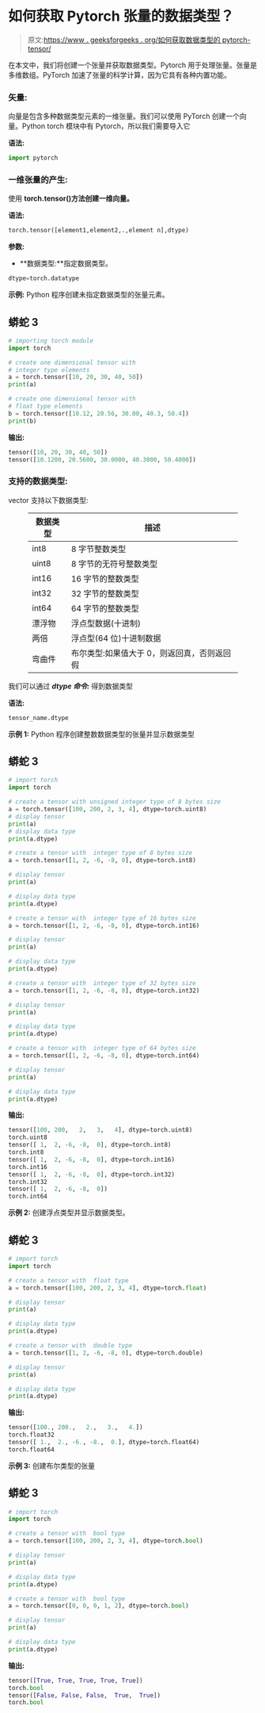 # 如何获取 Pytorch 张量的数据类型？

> 原文:[https://www . geeksforgeeks . org/如何获取数据类型的 pytorch-tensor/](https://www.geeksforgeeks.org/how-to-get-the-data-type-of-a-pytorch-tensor/)

在本文中，我们将创建一个张量并获取数据类型。Pytorch 用于处理张量。张量是多维数组。PyTorch 加速了张量的科学计算，因为它具有各种内置功能。

### **矢量:**

向量是包含多种数据类型元素的一维张量。我们可以使用 PyTorch 创建一个向量。Python torch 模块中有 Pytorch，所以我们需要导入它

**语法:**

```py
import pytorch
```

### 一维张量的产生:

使用 **torch.tensor()方法创建一维向量。**

**语法:**

```py
torch.tensor([element1,element2,.,element n],dtype)
```

**参数:**

*   **数据类型:**指定数据类型。

```py
dtype=torch.datatype
```

**示例:** Python 程序创建未指定数据类型的张量元素。

## 蟒蛇 3

```py
# importing torch module
import torch

# create one dimensional tensor with
# integer type elements
a = torch.tensor([10, 20, 30, 40, 50])
print(a)

# create one dimensional tensor with 
# float type elements
b = torch.tensor([10.12, 20.56, 30.00, 40.3, 50.4])
print(b)
```

**输出:**

```py
tensor([10, 20, 30, 40, 50])
tensor([10.1200, 20.5600, 30.0000, 40.3000, 50.4000])
```

### **支持的数据类型:**

vector 支持以下数据类型:

<figure class="table">

| **数据类型** | **描述** |
| --- | --- |
| int8 | 8 字节整数类型 |
| uint8 | 8 字节的无符号整数类型 |
| int16 | 16 字节的整数类型 |
| int32 | 32 字节的整数类型 |
| int64 | 64 字节的整数类型 |
| 漂浮物 | 浮点型数据(十进制) |
| 两倍 | 浮点型(64 位)十进制数据 |
| 弯曲件 | 布尔类型:如果值大于 0，则返回真，否则返回假 |

</figure>

我们可以通过 ***dtype 命令:*** 得到数据类型

**语法:**

```py
tensor_name.dtype
```

**示例 1:** Python 程序创建整数数据类型的张量并显示数据类型

## 蟒蛇 3

```py
# import torch
import torch

# create a tensor with unsigned integer type of 8 bytes size
a = torch.tensor([100, 200, 2, 3, 4], dtype=torch.uint8)
# display tensor
print(a)
# display data type
print(a.dtype)

# create a tensor with  integer type of 8 bytes size
a = torch.tensor([1, 2, -6, -8, 0], dtype=torch.int8)

# display tensor
print(a)

# display data type
print(a.dtype)

# create a tensor with  integer type of 16 bytes size
a = torch.tensor([1, 2, -6, -8, 0], dtype=torch.int16)

# display tensor
print(a)

# display data type
print(a.dtype)

# create a tensor with  integer type of 32 bytes size
a = torch.tensor([1, 2, -6, -8, 0], dtype=torch.int32)

# display tensor
print(a)

# display data type
print(a.dtype)

# create a tensor with  integer type of 64 bytes size
a = torch.tensor([1, 2, -6, -8, 0], dtype=torch.int64)

# display tensor
print(a)

# display data type
print(a.dtype)
```

**输出:**

```py
tensor([100, 200,   2,   3,   4], dtype=torch.uint8)
torch.uint8
tensor([ 1,  2, -6, -8,  0], dtype=torch.int8)
torch.int8
tensor([ 1,  2, -6, -8,  0], dtype=torch.int16)
torch.int16
tensor([ 1,  2, -6, -8,  0], dtype=torch.int32)
torch.int32
tensor([ 1,  2, -6, -8,  0])
torch.int64
```

**示例 2:** 创建浮点类型并显示数据类型。

## 蟒蛇 3

```py
# import torch
import torch

# create a tensor with  float type
a = torch.tensor([100, 200, 2, 3, 4], dtype=torch.float)

# display tensor
print(a)

# display data type
print(a.dtype)

# create a tensor with  double type
a = torch.tensor([1, 2, -6, -8, 0], dtype=torch.double)

# display tensor
print(a)

# display data type
print(a.dtype)
```

**输出:**

```py
tensor([100., 200.,   2.,   3.,   4.])
torch.float32
tensor([ 1.,  2., -6., -8.,  0.], dtype=torch.float64)
torch.float64
```

**示例 3:** 创建布尔类型的张量

## 蟒蛇 3

```py
# import torch
import torch

# create a tensor with  bool type
a = torch.tensor([100, 200, 2, 3, 4], dtype=torch.bool)

# display tensor
print(a)

# display data type
print(a.dtype)

# create a tensor with  bool type
a = torch.tensor([0, 0, 0, 1, 2], dtype=torch.bool)

# display tensor
print(a)

# display data type
print(a.dtype)
```

**输出:**

```py
tensor([True, True, True, True, True])
torch.bool
tensor([False, False, False,  True,  True])
torch.bool
```